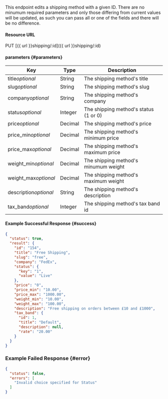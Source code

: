 <!--
@title Update a shipping method
@author Moltin Ltd
@description Updates a shipping method with the given ID

@sidebar 1
@family Shipping
@rate No
@auth Yes
@format JSON
@http PUT
@version beta
-->
This endpoint edits a shipping method with a given ID. There are no minumum required parameters and only those differing from current values will be updated, as such you can pass all or one of the fields and there will be no difference.


#### Resource URL
PUT [{{ url }}shipping/:id]({{ url }}shipping/:id)


#### parameters {#parameters}
Key | Type | Description
--- | ---- | -----------
title*optional* | String | The shipping method's title
slug*optional* | String | The shipping method's slug
company*optional* | String | The shipping method's company
status*optional* | Integer | The shipping method's status (1 or 0)
price*optional* | Decimal | The shipping method's price
price_min*optional* | Decimal | The shipping method's minimum price
price_max*optional* | Decimal | The shipping method's maximum price
weight_min*optional* | Decimal | The shipping method's minumum weight
weight_max*optional* | Decimal | The shipping method's maximum weight
description*optional* | String | The shipping method's description
tax_band*optional* | Integer | The shipping method's tax band id

<!--code-->
#### Example Successful Response  {#success}
``` json
{
  "status": true,
  "result": {
    "id": "154",
    "title": "Free Shipping",
    "slug": "free",
    "company": "FedEx",
    "status": {
      "key": "1",
      "value": "Live"
    },
    "price": "0",
    "price_min": "10.00",
    "price_max": "1000.00",
    "weight_min": "10.00",
    "weight_max": "100.00",
    "description": "Free shipping on orders between £10 and £1000",
    "tax_band": {
      "id": 1,
      "title": "Default",
      "description": null,
      "rate": "20.00"
    }
  }
}
```


### Example Failed Response {#error}
``` json
{
  "status": false,
  "errors": [
    "Invalid choice specified for Status"
  ]
}
```
<!--/code-->